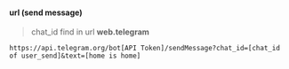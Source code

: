 #### url (send message)
> chat_id find in  url **web.telegram**
```
https://api.telegram.org/bot[API Token]/sendMessage?chat_id=[chat_id of user_send]&text=[home is home]
```
